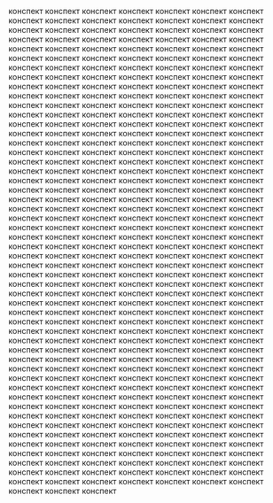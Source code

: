 конспект конспект конспект конспект конспект конспект конспект конспект конспект конспект конспект конспект конспект конспект конспект конспект конспект конспект конспект конспект конспект конспект конспект конспект конспект конспект конспект конспект конспект конспект конспект конспект конспект конспект конспект конспект конспект конспект конспект конспект конспект конспект конспект конспект конспект конспект конспект конспект конспект конспект конспект конспект конспект конспект конспект конспект конспект конспект конспект конспект конспект конспект конспект конспект конспект конспект конспект конспект конспект конспект конспект конспект конспект конспект конспект конспект конспект конспект конспект конспект конспект конспект конспект конспект конспект конспект конспект конспект конспект конспект конспект конспект конспект конспект конспект конспект конспект конспект конспект конспект конспект конспект конспект конспект конспект конспект конспект конспект конспект конспект конспект конспект конспект конспект конспект конспект конспект конспект конспект конспект конспект конспект конспект конспект конспект конспект конспект конспект конспект конспект конспект конспект конспект конспект конспект конспект конспект конспект конспект конспект конспект конспект конспект конспект конспект конспект конспект конспект конспект конспект конспект конспект конспект конспект конспект конспект конспект конспект конспект конспект конспект конспект конспект конспект конспект конспект конспект конспект конспект конспект конспект конспект конспект конспект конспект конспект конспект конспект конспект конспект конспект конспект конспект конспект конспект конспект конспект конспект конспект конспект конспект конспект конспект конспект конспект конспект конспект конспект конспект конспект конспект конспект конспект конспект конспект конспект конспект конспект конспект конспект конспект конспект конспект конспект конспект конспект конспект конспект конспект конспект конспект конспект конспект конспект конспект конспект конспект конспект конспект конспект конспект конспект конспект конспект конспект конспект конспект конспект конспект конспект конспект конспект конспект конспект конспект конспект конспект конспект конспект конспект конспект конспект конспект конспект конспект конспект конспект конспект конспект конспект конспект конспект конспект конспект конспект конспект конспект конспект конспект конспект конспект конспект конспект конспект конспект конспект конспект конспект конспект конспект конспект конспект конспект конспект конспект конспект конспект конспект конспект конспект конспект конспект конспект конспект конспект конспект конспект конспект конспект конспект конспект конспект конспект конспект конспект конспект конспект конспект конспект конспект конспект конспект конспект конспект конспект конспект конспект конспект конспект конспект конспект конспект конспект конспект конспект конспект конспект конспект конспект конспект конспект конспект конспект конспект конспект конспект конспект конспект конспект конспект конспект конспект конспект конспект конспект конспект конспект конспект конспект конспект конспект конспект конспект конспект конспект конспект конспект конспект конспект конспект 